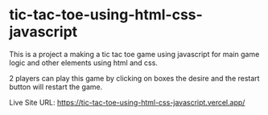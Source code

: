 # tic-tac-toe-using-html-css-javascript

This is a project a making a tic tac toe game using javascript for main game logic and other elements using html and css.

2 players can play this game by clicking on boxes the desire and the restart button will restart the game.

Live Site URL: https://tic-tac-toe-using-html-css-javascript.vercel.app/
